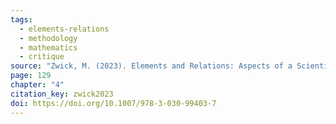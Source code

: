 ```yaml
---
tags:
  - elements-relations
  - methodology
  - mathematics
  - critique
source: "Zwick, M. (2023). Elements and Relations: Aspects of a Scientific Metaphysics (Vol. 35). Springer International Publishing."
page: 129
chapter: "4"
citation_key: zwick2023
doi: https://doi.org/10.1007/978-3-030-99403-7
---
```


